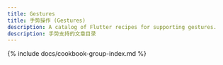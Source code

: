 ```yaml
---
title: Gestures
title: 手势操作 (Gestures)
description: A catalog of Flutter recipes for supporting gestures.
description: 手势支持的文章目录
---
```


{% include docs/cookbook-group-index.md %}
